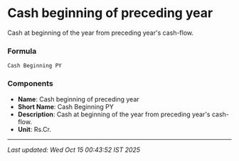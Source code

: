 # Cash beginning of preceding year
Cash at beginning of the year from preceding year's cash-flow.

### Formula
```text
Cash Beginning PY
```


### Components
- **Name**: Cash beginning of preceding year
- **Short Name**: Cash Beginning PY
- **Description**: Cash at beginning of the year from preceding year's cash-flow.
- **Unit**: Rs.Cr.

---
*Last updated: Wed Oct 15 00:43:52 IST 2025*

